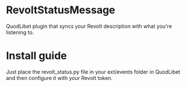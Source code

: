 # RevoltStatusMessage
QuodLibet plugin that syncs your Revolt description with what you're listening to.

# Install guide
Just place the revolt_status.py file in your ext/events folder in QuodLibet and then configure it with your Revolt token.

